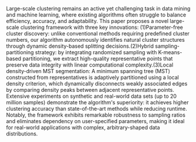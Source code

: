 Large-scale clustering remains an active yet challenging task in data mining and machine learning, where existing algorithms often struggle to balance efficiency, accuracy, and adaptability. This paper proposes a novel large-scale clustering framework with three key innovations: (1)Parameter-free cluster discovery: unlike conventional methods requiring predefined cluster numbers, our algorithm autonomously identifies natural cluster structures through dynamic density-based splitting decisions.(2)Hybrid sampling-partitioning strategy: by integrating randomized sampling with K-means-based partitioning, we extract high-quality representative points that preserve data integrity with linear computational complexity.(3)Local density-driven MST segmentation: A minimum spanning tree (MST) constructed from representatives is adaptively partitioned using a local density criterion, which dynamically disconnects weakly associated edges by comparing density peaks between adjacent representative points. Extensive experiments on synthetic and real-world data sets (up to 20 million samples) demonstrate the algorithm's superiority: it achieves higher clustering accuracy than state-of-the-art methods while reducing runtime. Notably, the framework exhibits remarkable robustness to sampling ratios and eliminates dependency on user-specified parameters, making it ideal for real-world applications with complex, arbitrary-shaped data distributions.

